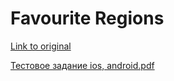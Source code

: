 # Favourite Regions
[Link to original](https://docs.google.com/document/d/1I-94_7SX5jsrIKdtHQPtujP26di4FzIn3N5HtHEsNJg/edit)

[Тестовое задание ios, android.pdf](https://github.com/AntAbramov/favorite-regions/files/13793683/ios.android.pdf)
